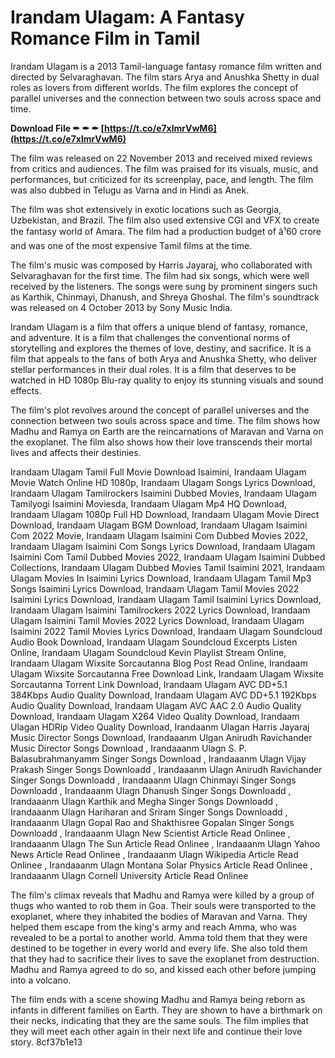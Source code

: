 
 
# Irandam Ulagam: A Fantasy Romance Film in Tamil
 
Irandam Ulagam is a 2013 Tamil-language fantasy romance film written and directed by Selvaraghavan. The film stars Arya and Anushka Shetty in dual roles as lovers from different worlds. The film explores the concept of parallel universes and the connection between two souls across space and time.
 
**Download File ✒ ✒ ✒ [https://t.co/e7xlmrVwM6](https://t.co/e7xlmrVwM6)**


 
The film was released on 22 November 2013 and received mixed reviews from critics and audiences. The film was praised for its visuals, music, and performances, but criticized for its screenplay, pace, and length. The film was also dubbed in Telugu as Varna and in Hindi as Anek.
 
The film was shot extensively in exotic locations such as Georgia, Uzbekistan, and Brazil. The film also used extensive CGI and VFX to create the fantasy world of Amara. The film had a production budget of â¹60 crore and was one of the most expensive Tamil films at the time.
 
The film's music was composed by Harris Jayaraj, who collaborated with Selvaraghavan for the first time. The film had six songs, which were well received by the listeners. The songs were sung by prominent singers such as Karthik, Chinmayi, Dhanush, and Shreya Ghoshal. The film's soundtrack was released on 4 October 2013 by Sony Music India.
 
Irandam Ulagam is a film that offers a unique blend of fantasy, romance, and adventure. It is a film that challenges the conventional norms of storytelling and explores the themes of love, destiny, and sacrifice. It is a film that appeals to the fans of both Arya and Anushka Shetty, who deliver stellar performances in their dual roles. It is a film that deserves to be watched in HD 1080p Blu-ray quality to enjoy its stunning visuals and sound effects.
  
The film's plot revolves around the concept of parallel universes and the connection between two souls across space and time. The film shows how Madhu and Ramya on Earth are the reincarnations of Maravan and Varna on the exoplanet. The film also shows how their love transcends their mortal lives and affects their destinies.
 
Irandaam Ulagam Tamil Full Movie Download Isaimini,  Irandaam Ulagam Movie Watch Online HD 1080p,  Irandaam Ulagam Songs Lyrics Download,  Irandaam Ulagam Tamilrockers Isaimini Dubbed Movies,  Irandaam Ulagam Tamilyogi Isaimini Moviesda,  Irandaam Ulagam Mp4 HQ Download,  Irandaam Ulagam 1080p Full HD Download,  Irandaam Ulagam Movie Direct Download,  Irandaam Ulagam BGM Download,  Irandaam Ulagam Isaimini Com 2022 Movie,  Irandaam Ulagam Isaimini Com Dubbed Movies 2022,  Irandaam Ulagam Isaimini Com Songs Lyrics Download,  Irandaam Ulagam Isaimini Com Tamil Dubbed Movies 2022,  Irandaam Ulagam Isaimini Dubbed Collections,  Irandaam Ulagam Dubbed Movies Tamil Isaimini 2021,  Irandaam Ulagam Movies In Isaimini Lyrics Download,  Irandaam Ulagam Tamil Mp3 Songs Isaimini Lyrics Download,  Irandaam Ulagam Tamil Movies 2022 Isaimini Lyrics Download,  Irandaam Ulagam Tamil Isaimini Lyrics Download,  Irandaam Ulagam Isaimini Tamilrockers 2022 Lyrics Download,  Irandaam Ulagam Isaimini Tamil Movies 2022 Lyrics Download,  Irandaam Ulagam Isaimini 2022 Tamil Movies Lyrics Download,  Irandaam Ulagam Soundcloud Audio Book Download,  Irandaam Ulagam Soundcloud Excerpts Listen Online,  Irandaam Ulagam Soundcloud Kevin Playlist Stream Online,  Irandaam Ulagam Wixsite Sorcautanna Blog Post Read Online,  Irandaam Ulagam Wixsite Sorcautanna Free Download Link,  Irandaam Ulagam Wixsite Sorcautanna Torrent Link Download,  Irandaam Ulagam AVC DD+5.1 384Kbps Audio Quality Download,  Irandaam Ulagam AVC DD+5.1 192Kbps Audio Quality Download,  Irandaam Ulagam AVC AAC 2.0 Audio Quality Download,  Irandaam Ulagam X264 Video Quality Download,  Irandaam Ulagan HDRip Video Quality Download,  Irandaanm Ulagan Harris Jayaraj Music Director Songs Download,  Irandaaanm Ulgan Anirudh Ravichander Music Director Songs Download ,  Irandaaanm Ulagn S. P. Balasubrahmanyamm Singer Songs Download ,  Irandaaanm Ulagn Vijay Prakash Singer Songs Downloadd ,  Irandaaanm Ulagn Anirudh Ravichander Singer Songs Downloadd ,  Irandaaanm Ulagn Chinmayi Singer Songs Downloadd ,  Irandaaanm Ulagn Dhanush Singer Songs Downloadd ,  Irandaaanm Ulagn Karthik and Megha Singer Songs Downloadd ,  Irandaaanm Ulagn Hariharan and Sriram Singer Songs Downloadd ,  Irandaaanm Ulagn Gopal Rao and Shakthisree Gopalan Singer Songs Downloadd ,  Irandaaanm Ulagn New Scientist Article Read Onlinee ,  Irandaaanm Ulagn The Sun Article Read Onlinee ,  Irandaaanm Ulagn Yahoo News Article Read Onlinee ,  Irandaaanm Ulagn Wikipedia Article Read Onlinee ,  Irandaaanm Ulagn Montana Solar Physics Article Read Onlinee ,  Irandaaanm Ulagn Cornell University Article Read Onlinee
 
The film's climax reveals that Madhu and Ramya were killed by a group of thugs who wanted to rob them in Goa. Their souls were transported to the exoplanet, where they inhabited the bodies of Maravan and Varna. They helped them escape from the king's army and reach Amma, who was revealed to be a portal to another world. Amma told them that they were destined to be together in every world and every life. She also told them that they had to sacrifice their lives to save the exoplanet from destruction. Madhu and Ramya agreed to do so, and kissed each other before jumping into a volcano.
 
The film ends with a scene showing Madhu and Ramya being reborn as infants in different families on Earth. They are shown to have a birthmark on their necks, indicating that they are the same souls. The film implies that they will meet each other again in their next life and continue their love story.
 8cf37b1e13
 
